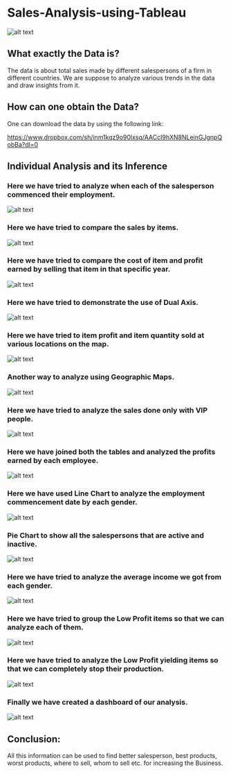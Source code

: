 # Sales-Analysis-using-Tableau
![alt text](https://github.com/swarupmishal/Sales-Analysis-using-Tableau/blob/master/Extras/download.jpg)

## What exactly the Data is?
The data is about total sales made by different salespersons of a firm in different countries. We are suppose to analyze various trends in the data and draw insights from it.

## How can one obtain the Data?
One can download the data by using the following link:

https://www.dropbox.com/sh/inm1kqz9o90lxsq/AACcI9hXN8NLeinGJgnpQobBa?dl=0

## Individual Analysis and its Inference
### Here we have tried to analyze when each of the salesperson commenced their employment.
![alt text](https://github.com/swarupmishal/Sales-Analysis-using-Tableau/blob/master/Reports/Bar%20Chart.png)

### Here we have tried to compare the sales by items.
![alt text](https://github.com/swarupmishal/Sales-Analysis-using-Tableau/blob/master/Reports/Comparison%20of%20Sales%20by%20Items.png)

### Here we have tried to compare the cost of item and profit earned by selling that item in that specific year.
![alt text](https://github.com/swarupmishal/Sales-Analysis-using-Tableau/blob/master/Reports/Comparison%20of%20Sales%20by%20Year.png)

### Here we have tried to demonstrate the use of Dual Axis.
![alt text](https://github.com/swarupmishal/Sales-Analysis-using-Tableau/blob/master/Reports/Dual%20Axis%20Chart.png)

### Here we have tried to item profit and item quantity sold at various locations on the map.
![alt text](https://github.com/swarupmishal/Sales-Analysis-using-Tableau/blob/master/Reports/Geographic%20Maps.png)

### Another way to analyze using Geographic Maps.
![alt text](https://github.com/swarupmishal/Sales-Analysis-using-Tableau/blob/master/Reports/Geographic%20Maps1.png)

### Here we have tried to analyze the sales done only with VIP people.
![alt text](https://github.com/swarupmishal/Sales-Analysis-using-Tableau/blob/master/Reports/Geographic%20Maps2.png)

### Here we have joined both the tables and analyzed the profits earned by each employee.
![alt text](https://github.com/swarupmishal/Sales-Analysis-using-Tableau/blob/master/Reports/Joins.png)

### Here we have used Line Chart to analyze the employment commencement date by each gender.
![alt text](https://github.com/swarupmishal/Sales-Analysis-using-Tableau/blob/master/Reports/Line%20Chart.png)

### Pie Chart to show all the salespersons that are active and inactive.
![alt text](https://github.com/swarupmishal/Sales-Analysis-using-Tableau/blob/master/Reports/Pie%20Chart.png)

### Here we have tried to analyze the average income we got from each gender.
![alt text](https://github.com/swarupmishal/Sales-Analysis-using-Tableau/blob/master/Reports/Scatter%20Plot.png)

### Here we have tried to group the Low Profit items so that we can analyze each of them.
![alt text](https://github.com/swarupmishal/Sales-Analysis-using-Tableau/blob/master/Reports/Scatter%20Plot2.png)

### Here we have tried to analyze the Low Profit yielding items so that we can completely stop their production.
![alt text](https://github.com/swarupmishal/Sales-Analysis-using-Tableau/blob/master/Reports/Area%20Plot.png)

### Finally we have created a dashboard of our analysis.
![alt text](https://github.com/swarupmishal/Sales-Analysis-using-Tableau/blob/master/Reports/Dashboard%201.png)

## Conclusion:
All this information can be used to find better salesperson, best products, worst products, where to sell, whom to sell etc. for increasing the Business.
